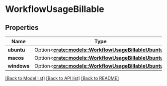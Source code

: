 # WorkflowUsageBillable

## Properties

Name | Type | Description | Notes
------------ | ------------- | ------------- | -------------
**ubuntu** | Option<[**crate::models::WorkflowUsageBillableUbuntu**](workflow_usage_billable_UBUNTU.md)> |  | [optional]
**macos** | Option<[**crate::models::WorkflowUsageBillableUbuntu**](workflow_usage_billable_UBUNTU.md)> |  | [optional]
**windows** | Option<[**crate::models::WorkflowUsageBillableUbuntu**](workflow_usage_billable_UBUNTU.md)> |  | [optional]

[[Back to Model list]](../README.md#documentation-for-models) [[Back to API list]](../README.md#documentation-for-api-endpoints) [[Back to README]](../README.md)


